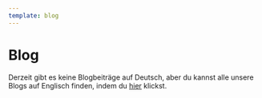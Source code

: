 ```yaml
---
template: blog
---
```

# Blog

Derzeit gibt es keine Blogbeiträge auf Deutsch, aber du kannst alle unsere Blogs auf Englisch finden, indem du [hier](https://peachbitcoin.com/blog) klickst.
